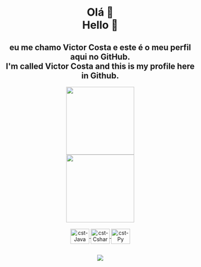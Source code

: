 <div align="center">
  <h1>Olá 👋 <br>
  Hello 👋<br>
  </h1>
  <h2>
  eu me chamo Victor Costa e este é o meu perfil aqui no GitHub. <br>
  I'm called Victor Costa and this is my profile here in Github.
</h2>
  </div>
<div align="center">
  <a href="https://github.com/victorcst">
  <img height="180em" src="https://github-readme-stats.vercel.app/api?username=victorcst&show_icons=true&theme=codeSTACKr&include_all_commits=true&count_private=true"/>
  </div>
  <div align="center">
  <img height="180em" src="https://github-readme-stats.vercel.app/api/top-langs/?username=victorcst&layout=compact&langs_count=7&theme=codeSTACKr"/>
</div>
<div align="center"><br>
  <img align="center" alt="cst-Java" height="40" width="50" src="https://cdn.jsdelivr.net/gh/devicons/devicon/icons/java/java-plain-wordmark.svg">
  <img align="center" alt="cst-Csharp" height="40" width="50" src="https://cdn.jsdelivr.net/gh/devicons/devicon/icons/csharp/csharp-line.svg">
  <img align="center" alt="cst-Py" height="40" width="50" src="https://cdn.jsdelivr.net/gh/devicons/devicon/icons/python/python-original-wordmark.svg">
</div>
  
  ##
 
<div align="center">
  <a href="https://www.linkedin.com/in/victorcst/" target="_blank"><img src="https://img.shields.io/badge/-LinkedIn-%230077B5?style=for-the-badge&logo=linkedin&logoColor=white" target="_blank"></a>  
</div>

